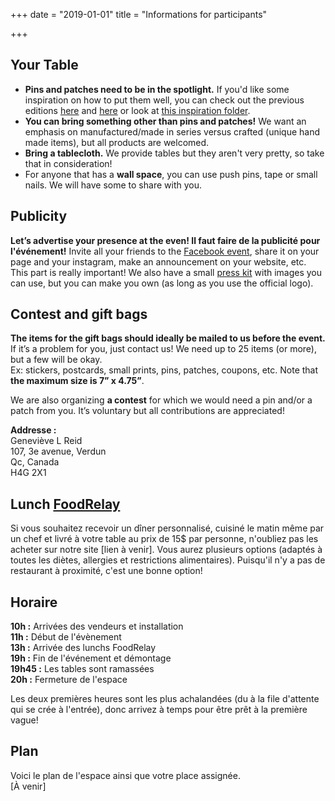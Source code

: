 +++
date = "2019-01-01"
title = "Informations for participants"

+++
## Your Table

* **Pins and patches need to be in the spotlight.** If you'd like some inspiration on how to put them well, you can check out the previous editions [here](https://www.facebook.com/pg/pinpatchmtl/photos/?tab=album&album_id=1859504404379076) and [here](https://drive.google.com/open?id=152D07kkYE9Yt6koKcjMH7sDB1pCxVtCC) or look at [this inspiration folder](https://drive.google.com/open?id=1vNId0-vskRkUlqIJTUpTBmDPAEjKr6-d).
* **You can bring something other than pins and patches!** We want an emphasis on  manufactured/made in series versus crafted (unique hand made items), but all products are welcomed.
* **Bring a tablecloth.** We provide tables but they aren't very pretty, so take that in consideration!
* For anyone that has a **wall space**, you can use push pins, tape or small nails. We will have some to share with you.

## Publicity

**Let’s advertise your presence at the even! Il faut faire de la publicité pour l'événement!** Invite all your friends to the [Facebook event](https://www.facebook.com/events/596660647518312/), share it on your page and your instagram, make an announcement on your website, etc. This part is really important! We also have a small [press kit](https://drive.google.com/open?id=115zCAZv-7cWTbR7-A2UWM4twfR22vWHK) with images you can use, but you can make you own (as long as you use the official logo).

## Contest and gift bags

**The items for the gift bags should ideally be mailed to us before the event.** If it’s a problem for you, just contact us! We need up to 25 items (or more), but a few will be okay.  
Ex: stickers, postcards, small prints, pins, patches, coupons, etc. Note that **the maximum size is 7” x 4.75”**.

We are also organizing **a contest** for which we would need a pin and/or a patch from you. It’s voluntary but all contributions are appreciated!

**Addresse :**  
Geneviève L Reid  
107, 3e avenue, Verdun  
Qc, Canada  
H4G 2X1

## Lunch [FoodRelay](https://foodrelay.ca/)

Si vous souhaitez recevoir un dîner personnalisé, cuisiné le matin même par un chef et livré à votre table au prix de 15$ par personne, n'oubliez pas les acheter sur notre site \[lien à venir\]. Vous aurez plusieurs options (adaptés à toutes les diètes, allergies et restrictions alimentaires). Puisqu'il n'y a pas de restaurant à proximité, c'est une bonne option!

## Horaire

**10h :** Arrivées des vendeurs et installation  
**11h :** Début de l'évènement  
**13h :** Arrivée des lunchs FoodRelay  
**19h :** Fin de l'événement et démontage  
**19h45 :** Les tables sont ramassées  
**20h :** Fermeture de l'espace

Les deux premières heures sont les plus achalandées (du à la file d'attente qui se crée à l'entrée), donc arrivez à temps pour être prêt à la première vague!

## Plan

Voici le plan de l'espace ainsi que votre place assignée.  
\[À venir\]